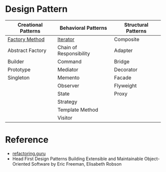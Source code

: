 # Design Pattern

| Creational Patterns | Behavioral Patterns | Structural Patterns |
|---------------------|---------------------|---------------------|
| [Factory Method](./creational/factory.py) | [Iterator](./behavioral/iterator.py) | Composite |
| Abstract Factory | Chain of Responsibility | Adapter |
| Builder | Command | Bridge |
| Prototype | Mediator | Decorator |
| Singleton | Memento | Facade |
|  | Observer | Flyweight |
|  | State | Proxy |
|  | Strategy |  |
|  | Template Method |  |
|  | Visitor |  |

# Reference
* [refactoring.guru](https://refactoring.guru/design-patterns)
* Head First Design Patterns Building Extensible and Maintainable Object-Oriented Software by Eric Freeman, Elisabeth Robson